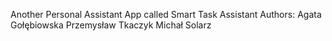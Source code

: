 Another Personal Assistant App called Smart Task Assistant
Authors:
Agata Gołębiowska
Przemysław Tkaczyk
Michał Solarz